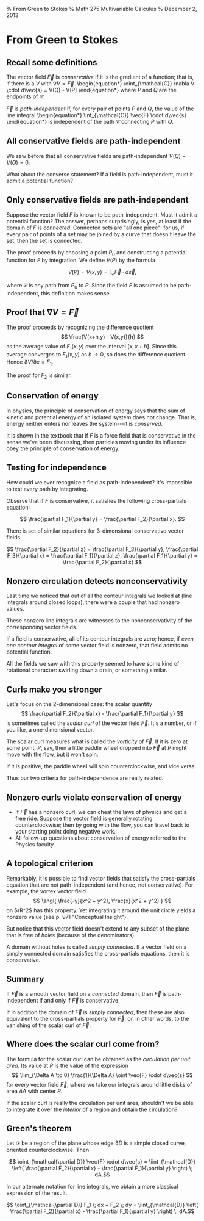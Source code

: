 % From Green to Stokes
% Math 275 Multivariable Calculus
% December 2, 2013




# From Green to Stokes

## Recall some definitions

The vector field $\vec{F}$ is *conservative* if it is the gradient of a function; that is, if there is a $V$ with $\nabla V = \vec{F}$. 
\begin{equation*}
    \oint_{\mathcal{C}} \nabla V \cdot d\vec{s} = V(Q) - V(P)
\end{equation*}
where $P$ and $Q$ are the endpoints of $\mathcal{C}$.

$\vec{F}$ is *path-independent* if, for every pair of points $P$ and $Q$, the value of the line integral
\begin{equation*}
    \int_{\mathcal{C}} \vec{F} \cdot d\vec{s}
\end{equation*}
is independent of the path $\mathcal{C}$ connecting $P$ with $Q$.

## All conservative fields are path-independent

We saw before that all conservative fields are path-independent $V(Q) - V(Q) = 0$.

What about the converse statement? If a field is path-independent, must it admit a potential function?

## Only conservative fields are path-independent

Suppose the vector field $F$ is known to be path-independent. Must it admit a potential function? The answer, perhaps surprisingly, is yes, at least if the domain of $F$ is *connected*. Connected sets are "all one piece": for us, if every pair of points of a set may be joined by a curve that doesn't leave the set, then the set is connected.

The proof proceeds by choosing a point $P_0$ and constructing a potential function for $F$ by integration. We define $V(P)$ by the formula

$$ V(P) = V(x,y) = \int_{\mathcal{C}} \vec{F} \cdot d\vec{s}, $$

where $\mathcal{C}$ is any path from $P_0$ to $P$. Since the field $F$ is assumed to be path-independent, this definition makes sense.

## Proof that $\nabla V = \vec{F}$

The proof proceeds by recognizing the difference quotient
$$ \frac{V(x+h,y) - V(x,y)}{h} $$ as the average value of $F_1(x,y)$ over the interval $[x,x+h]$. Since this average converges to $F_1(x,y)$ as $h \to 0$, so does the difference quotient. Hence $\partial V/\partial x = F_1$. 

The proof for $F_2$ is similar.

## Conservation of energy

In physics, the principle of conservation of energy says that the sum of kinetic and potential energy of an isolated system does not change. That is, energy neither enters nor leaves the system---it is *conserved*. 

It is shown in the textbook that if $F$ is a force field that is conservative in the sense we've been discussing, then particles moving under its influence obey the principle of conservation of energy.

## Testing for independence

How could we ever recognize a field as path-independent? It's impossible to test every path by integrating. 

Observe that if $F$ is conservative, it satisfies the following cross-partials equation:

$$ \frac{\partial F_1}{\partial y} = \frac{\partial F_2}{\partial x}. $$

There is set of similar equations for 3-dimensional conservative vector fields.

$$ \frac{\partial F_2}{\partial z} = \frac{\partial F_3}{\partial y}, \frac{\partial F_3}{\partial x} = \frac{\partial F_1}{\partial z}, \frac{\partial F_1}{\partial y} = \frac{\partial F_2}{\partial x} $$

## Nonzero circulation detects nonconservativity

Last time we noticed that out of all the contour integrals we looked at (line integrals around closed loops), there were a couple that had nonzero values. 

These nonzero line integrals are witnesses to the nonconservativity of the corresponding vector fields.

If a field is conservative, all of its contour integrals are zero; hence, if *even one contour integral* of some vector field is nonzero, that field admits no potential function. 

All the fields we saw with this property seemed to have some kind of rotational character: swirling down a drain, or something similar.

## Curls make you stronger

Let's focus on the 2-dimensional case: the scalar quantity 
$$ \frac{\partial F_2}{\partial x} - \frac{\partial F_1}{\partial y} $$
is sometimes called the *scalar curl* of the vector field $\vec{F}$. It's a number, or if you like, a one-dimensional vector.

The scalar curl measures what is called the *vorticity* of $\vec{F}$. If it is zero at some point, $P$, say, then a little paddle wheel dropped into $\vec{F}$ at $P$ might move with the flow, but it won't spin.

If it is positive, the paddle wheel will spin counterclockwise, and vice versa. 

Thus our two criteria for path-independence are really related.

## Nonzero curls violate conservation of energy

* If $\vec{F}$ has a nonzero curl, we can cheat the laws of physics and get a free ride. Suppose the vector field is generally rotating counterclockwise; then by going with the flow, you can travel back to your starting point doing negative work.
* All follow-up questions about conservation of energy referred to the Physics faculty

## A topological criterion

Remarkably, it is possible to find vector fields that satisfy the cross-partials equation that are not path-independent (and hence, not conservative). For example, the vortex vector field
$$ \angl{ \frac{-y}{x^2 + y^2}, \frac{x}{x^2 + y^2} } $$
on $\R^2$ has this property. Yet integrating it around the unit circle yields a nonzero value (see p. 971 "Conceptual Insight").

But notice that this vector field doesn't extend to any subset of the plane that is free of *holes* (because of the denominators).

A domain without holes is called *simply connected*. If a vector field on a simply connected domain satisfies the cross-partials equations, then it is conservative.

## Summary

If $\vec{F}$ is a smooth vector field on a *connected* domain, then $\vec{F}$ is path-independent if and only if $\vec{F}$ is conservative.

If in addition the domain of $\vec{F}$ is *simply connected*, then these are also equivalent to the cross-partials property for $\vec{F}$; or, in other words, to the vanishing of the scalar curl of $\vec{F}$.

## Where does the scalar curl come from?

The formula for the scalar curl can be obtained as the *circulation per unit area*. Its value at $P$ is the value of the expression
$$ \lim_{\Delta A \to 0} \frac{1}{\Delta A} \oint \vec{F} \cdot d\vec{s} $$
for every vector field $\vec{F}$, where we take our integrals around little disks of area $\Delta A$ with center $P$.

If the scalar curl is really the circulation per unit area, shouldn't we be able to integrate it over the *interior* of a region and obtain the circulation?

## Green's theorem

Let $\mathcal{D}$ be a region of the plane whose edge $\partial D$ is a simple closed curve, oriented counterclockwise. Then

$$ \oint_{\mathcal{\partial D}} \vec{F} \cdot d\vec{s} = \iint_{\mathcal{D}} \left( \frac{\partial F_2}{\partial x} - \frac{\partial F_1}{\partial y} \right) \; dA.$$

In our alternate notation for line integrals, we obtain a more classical expression of the result.

$$ \oint_{\mathcal{\partial D}} F_1 \; dx + F_2 \; dy = \iint_{\mathcal{D}} \left( \frac{\partial F_2}{\partial x} - \frac{\partial F_1}{\partial y} \right) \; dA.$$
